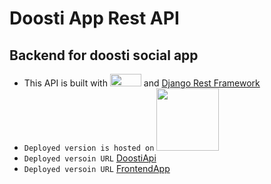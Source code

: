 # Doosti App Rest API

## Backend for doosti social app

- This API is built with [<img src="https://static.djangoproject.com/img/logos/django-logo-negative.svg" width="50" height="20" />](https://www.djangoproject.com/) and [Django Rest Framework](https://www.django-rest-framework.org/)
- `Deployed version is hosted on` [<img src="https://www.nicepng.com/png/detail/67-671824_heroku-logo-heroku.png" width="100" height="auto" />](https://www.heroku.com)
- `Deployed versoin URL` [DoostiApi](https://doosti.onrender.com/admin/)
- `Deployed versoin URL` [FrontendApp](https://doostiapp.onrender.com/)

